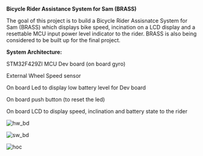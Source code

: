 **Bicycle Rider Assistance System for Sam (BRASS)**

The goal of this project is to build a Bicycle Rider Assisnatce System for Sam (BRASS) which displays bike speed, incination on a LCD display and a resettable MCU input power level indicator to the rider. BRASS is also being considered to be built up for the final project.



**System Architecture:**

STM32F429ZI MCU Dev board (on board gyro)

External Wheel Speed sensor

On board Led to display low battery level for Dev board

On board push button (to reset the led)

On board LCD to display speed, inclination and battery state to the rider


![hw_bd](https://user-images.githubusercontent.com/65187998/160229346-a79d9970-1b5b-4dcc-9a92-dd0d988a36f9.png)

![sw_bd](https://user-images.githubusercontent.com/65187998/160229357-e7e0bfbd-c0e3-41d8-b090-e6bef3f1e477.png)

![hoc](https://user-images.githubusercontent.com/65187998/160229474-8f6646d7-68ee-480b-a9da-c0ab9c5b3232.png)
